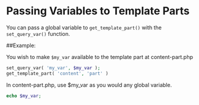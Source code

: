# Passing Variables to Template Parts
You can pass a global variable to `get_template_part()` with the `set_query_var()` function.

##Example:

You wish to make `$my_var` available to the template part at content-part.php
```php
set_query_var( 'my_var', $my_var );
get_template_part( 'content', 'part' )
```

In content-part.php, use $my_var as you would any global variable.

```php
echo $my_var;
```
